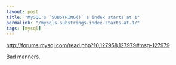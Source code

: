 ```yaml
---
layout: post
title: "MySQL's `SUBSTRING()`'s index starts at 1"
permalink: "/mysqls-substrings-index-starts-at-1/"
tags: [mysql]
---
```


<a href="http://forums.mysql.com/read.php?10,127958,127979#msg-127979">http://forums.mysql.com/read.php?10,127958,127979#msg-127979 </a>

Bad manners.
